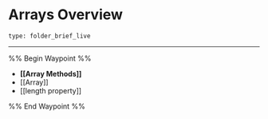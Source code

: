 # Arrays Overview
 
```ccard
type: folder_brief_live
```
 
---

%% Begin Waypoint %%
- **[[Array Methods]]**
- [[Array]]
- [[length property]]

%% End Waypoint %%